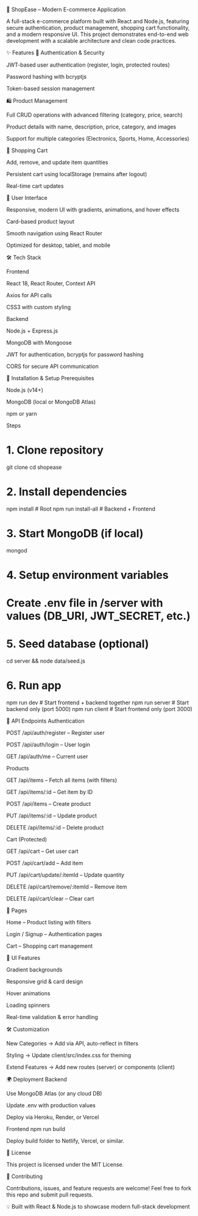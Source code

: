 🛒 ShopEase – Modern E-commerce Application

A full-stack e-commerce platform built with React and Node.js, featuring secure authentication, product management, shopping cart functionality, and a modern responsive UI. This project demonstrates end-to-end web development with a scalable architecture and clean code practices.

✨ Features
🔐 Authentication & Security

JWT-based user authentication (register, login, protected routes)

Password hashing with bcryptjs

Token-based session management

🛍️ Product Management

Full CRUD operations with advanced filtering (category, price, search)

Product details with name, description, price, category, and images

Support for multiple categories (Electronics, Sports, Home, Accessories)

🛒 Shopping Cart

Add, remove, and update item quantities

Persistent cart using localStorage (remains after logout)

Real-time cart updates

🎨 User Interface

Responsive, modern UI with gradients, animations, and hover effects

Card-based product layout

Smooth navigation using React Router

Optimized for desktop, tablet, and mobile

🛠️ Tech Stack

Frontend

React 18, React Router, Context API

Axios for API calls

CSS3 with custom styling

Backend

Node.js + Express.js

MongoDB with Mongoose

JWT for authentication, bcryptjs for password hashing

CORS for secure API communication

🚀 Installation & Setup
Prerequisites

Node.js (v14+)

MongoDB (local or MongoDB Atlas)

npm or yarn

Steps
# 1. Clone repository
git clone <your-repo-url>
cd shopease

# 2. Install dependencies
npm install        # Root
npm run install-all # Backend + Frontend

# 3. Start MongoDB (if local)
mongod

# 4. Setup environment variables
# Create .env file in /server with values (DB_URI, JWT_SECRET, etc.)

# 5. Seed database (optional)
cd server && node data/seed.js

# 6. Run app
npm run dev        # Start frontend + backend together
npm run server     # Start backend only (port 5000)
npm run client     # Start frontend only (port 3000)

📡 API Endpoints
Authentication

POST /api/auth/register – Register user

POST /api/auth/login – User login

GET /api/auth/me – Current user

Products

GET /api/items – Fetch all items (with filters)

GET /api/items/:id – Get item by ID

POST /api/items – Create product

PUT /api/items/:id – Update product

DELETE /api/items/:id – Delete product

Cart (Protected)

GET /api/cart – Get user cart

POST /api/cart/add – Add item

PUT /api/cart/update/:itemId – Update quantity

DELETE /api/cart/remove/:itemId – Remove item

DELETE /api/cart/clear – Clear cart

📱 Pages

Home – Product listing with filters

Login / Signup – Authentication pages

Cart – Shopping cart management

🎨 UI Features

Gradient backgrounds

Responsive grid & card design

Hover animations

Loading spinners

Real-time validation & error handling

🛠️ Customization

New Categories → Add via API, auto-reflect in filters

Styling → Update client/src/index.css for theming

Extend Features → Add new routes (server) or components (client)

🌍 Deployment
Backend

Use MongoDB Atlas (or any cloud DB)

Update .env with production values

Deploy via Heroku, Render, or Vercel

Frontend
npm run build


Deploy build folder to Netlify, Vercel, or similar.

📜 License

This project is licensed under the MIT License.

🤝 Contributing

Contributions, issues, and feature requests are welcome!
Feel free to fork this repo and submit pull requests.

💡 Built with React & Node.js to showcase modern full-stack development
